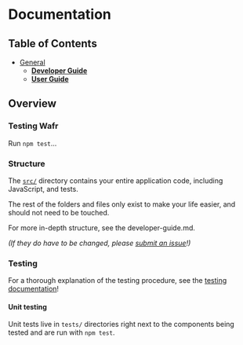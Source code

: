 # Documentation

## Table of Contents

- [General](general)
  - [**Developer Guide**](developer-guide.md)
  - [**User Guide**](user-guide.md)

## Overview

### Testing Wafr

Run `npm test`...

### Structure

The [`src/`](../../../tree/master/src) directory contains your entire application code, including JavaScript, and tests.

The rest of the folders and files only exist to make your life easier, and
should not need to be touched.

For more in-depth structure, see the developer-guide.md.

*(If they do have to be changed, please [submit an issue](https://github.com/SilentCicero/wafr/issues)!)*

### Testing

For a thorough explanation of the testing procedure, see the
[testing documentation](./developer-guide/README.md)!

#### Unit testing

Unit tests live in `tests/` directories right next to the components being tested
and are run with `npm test`.
